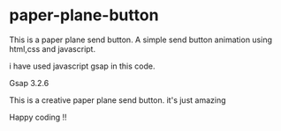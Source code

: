 # paper-plane-button

This is a paper plane send button. A simple send button animation using html,css and javascript.

i have used javascript gsap in this code.

Gsap 3.2.6

This is a creative paper plane send button.
it's just amazing


Happy coding !!
